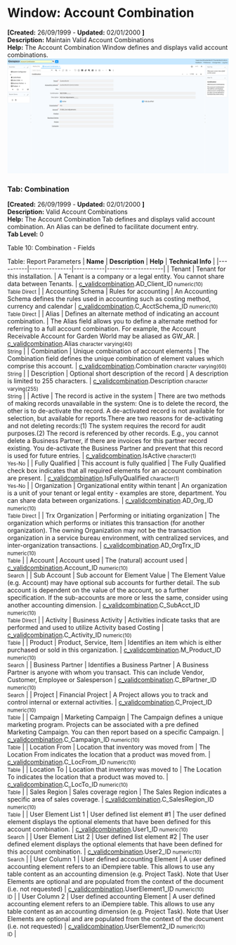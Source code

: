 # Window: Account Combination

**[Created:** 26/09/1999 - **Updated:** 02/01/2000 **]**  
**Description:** Maintain Valid Account Combinations  
**Help:** The Account Combination Window defines and displays valid account combinations.  
![](/img/docs/manual/AccountCombination-Window_iDempiere_v12.0.0.png)

### Tab: Combination

**[Created:** 26/09/1999 - **Updated:** 02/01/2000 **]**   
**Description:** Valid Account Combinations  
**Help:** The Account Combination Tab defines and displays valid account combination.  An Alias can be defined to facilitate document entry.  
**Tab Level:** 0

Table 10: Combination - Fields 

Table: Report Parameters
| **Name** | **Description** | **Help** | **Technical Info** |
|----------|---------------|-----------|--------------------|
| Tenant | Tenant for this installation. | A Tenant is a company or a legal entity. You cannot share data between Tenants. | [c_validcombination](https://idempiere-schemaspy.muriloht.com/adempiere/tables/c_validcombination.html).AD_Client_ID<small> numeric(10) <br/> Table Direct</small> | 
| Accounting Schema | Rules for accounting | An Accounting Schema defines the rules used in accounting such as costing method, currency and calendar | [c_validcombination](https://idempiere-schemaspy.muriloht.com/adempiere/tables/c_validcombination.html).C_AcctSchema_ID<small> numeric(10) <br/> Table Direct</small> | 
| Alias | Defines an alternate method of indicating an account combination. | The Alias field allows you to define a alternate method for referring to a full account combination.  For example, the Account Receivable Account for Garden World may be aliased as GW_AR. | [c_validcombination](https://idempiere-schemaspy.muriloht.com/adempiere/tables/c_validcombination.html).Alias<small> character varying(40) <br/> String</small> | 
| Combination | Unique combination of account elements | The Combination field defines the unique combination of element values which comprise this account. | [c_validcombination](https://idempiere-schemaspy.muriloht.com/adempiere/tables/c_validcombination.html).Combination<small> character varying(60) <br/> String</small> | 
| Description | Optional short description of the record | A description is limited to 255 characters. | [c_validcombination](https://idempiere-schemaspy.muriloht.com/adempiere/tables/c_validcombination.html).Description<small> character varying(255) <br/> String</small> | 
| Active | The record is active in the system | There are two methods of making records unavailable in the system: One is to delete the record, the other is to de-activate the record. A de-activated record is not available for selection, but available for reports.There are two reasons for de-activating and not deleting records:(1) The system requires the record for audit purposes.(2) The record is referenced by other records. E.g., you cannot delete a Business Partner, if there are invoices for this partner record existing. You de-activate the Business Partner and prevent that this record is used for future entries. | [c_validcombination](https://idempiere-schemaspy.muriloht.com/adempiere/tables/c_validcombination.html).IsActive<small> character(1) <br/> Yes-No</small> | 
| Fully Qualified | This account is fully qualified | The Fully Qualified check box indicates that all required elements for an account combination are present. | [c_validcombination](https://idempiere-schemaspy.muriloht.com/adempiere/tables/c_validcombination.html).IsFullyQualified<small> character(1) <br/> Yes-No</small> | 
| Organization | Organizational entity within tenant | An organization is a unit of your tenant or legal entity - examples are store, department. You can share data between organizations. | [c_validcombination](https://idempiere-schemaspy.muriloht.com/adempiere/tables/c_validcombination.html).AD_Org_ID<small> numeric(10) <br/> Table Direct</small> | 
| Trx Organization | Performing or initiating organization | The organization which performs or initiates this transaction (for another organization).  The owning Organization may not be the transaction organization in a service bureau environment, with centralized services, and inter-organization transactions. | [c_validcombination](https://idempiere-schemaspy.muriloht.com/adempiere/tables/c_validcombination.html).AD_OrgTrx_ID<small> numeric(10) <br/> Table</small> | 
| Account | Account used | The (natural) account used | [c_validcombination](https://idempiere-schemaspy.muriloht.com/adempiere/tables/c_validcombination.html).Account_ID<small> numeric(10) <br/> Search</small> | 
| Sub Account | Sub account for Element Value | The Element Value (e.g. Account) may have optional sub accounts for further detail. The sub account is dependent on the value of the account, so a further specification. If the sub-accounts are more or less the same, consider using another accounting dimension. | [c_validcombination](https://idempiere-schemaspy.muriloht.com/adempiere/tables/c_validcombination.html).C_SubAcct_ID<small> numeric(10) <br/> Table Direct</small> | 
| Activity | Business Activity | Activities indicate tasks that are performed and used to utilize Activity based Costing | [c_validcombination](https://idempiere-schemaspy.muriloht.com/adempiere/tables/c_validcombination.html).C_Activity_ID<small> numeric(10) <br/> Table</small> | 
| Product | Product, Service, Item | Identifies an item which is either purchased or sold in this organization. | [c_validcombination](https://idempiere-schemaspy.muriloht.com/adempiere/tables/c_validcombination.html).M_Product_ID<small> numeric(10) <br/> Search</small> | 
| Business Partner | Identifies a Business Partner | A Business Partner is anyone with whom you transact.  This can include Vendor, Customer, Employee or Salesperson | [c_validcombination](https://idempiere-schemaspy.muriloht.com/adempiere/tables/c_validcombination.html).C_BPartner_ID<small> numeric(10) <br/> Search</small> | 
| Project | Financial Project | A Project allows you to track and control internal or external activities. | [c_validcombination](https://idempiere-schemaspy.muriloht.com/adempiere/tables/c_validcombination.html).C_Project_ID<small> numeric(10) <br/> Table</small> | 
| Campaign | Marketing Campaign | The Campaign defines a unique marketing program.  Projects can be associated with a pre defined Marketing Campaign.  You can then report based on a specific Campaign. | [c_validcombination](https://idempiere-schemaspy.muriloht.com/adempiere/tables/c_validcombination.html).C_Campaign_ID<small> numeric(10) <br/> Table</small> | 
| Location From | Location that inventory was moved from | The Location From indicates the location that a product was moved from. | [c_validcombination](https://idempiere-schemaspy.muriloht.com/adempiere/tables/c_validcombination.html).C_LocFrom_ID<small> numeric(10) <br/> Table</small> | 
| Location To | Location that inventory was moved to | The Location To indicates the location that a product was moved to. | [c_validcombination](https://idempiere-schemaspy.muriloht.com/adempiere/tables/c_validcombination.html).C_LocTo_ID<small> numeric(10) <br/> Table</small> | 
| Sales Region | Sales coverage region | The Sales Region indicates a specific area of sales coverage. | [c_validcombination](https://idempiere-schemaspy.muriloht.com/adempiere/tables/c_validcombination.html).C_SalesRegion_ID<small> numeric(10) <br/> Table</small> | 
| User Element List 1 | User defined list element #1 | The user defined element displays the optional elements that have been defined for this account combination. | [c_validcombination](https://idempiere-schemaspy.muriloht.com/adempiere/tables/c_validcombination.html).User1_ID<small> numeric(10) <br/> Search</small> | 
| User Element List 2 | User defined list element #2 | The user defined element displays the optional elements that have been defined for this account combination. | [c_validcombination](https://idempiere-schemaspy.muriloht.com/adempiere/tables/c_validcombination.html).User2_ID<small> numeric(10) <br/> Search</small> | 
| User Column 1 | User defined accounting Element | A user defined accounting element refers to an iDempiere table. This allows to use any table content as an accounting dimension (e.g. Project Task).  Note that User Elements are optional and are populated from the context of the document (i.e. not requested) | [c_validcombination](https://idempiere-schemaspy.muriloht.com/adempiere/tables/c_validcombination.html).UserElement1_ID<small> numeric(10) <br/> ID</small> | 
| User Column 2 | User defined accounting Element | A user defined accounting element refers to an iDempiere table. This allows to use any table content as an accounting dimension (e.g. Project Task).  Note that User Elements are optional and are populated from the context of the document (i.e. not requested) | [c_validcombination](https://idempiere-schemaspy.muriloht.com/adempiere/tables/c_validcombination.html).UserElement2_ID<small> numeric(10) <br/> ID</small> | 


